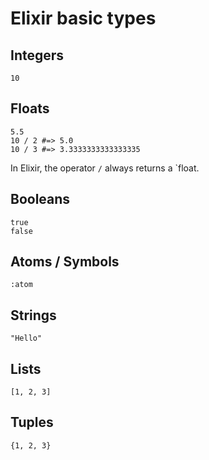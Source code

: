 # Elixir basic types

## Integers

```
10
```

## Floats

```
5.5
10 / 2 #=> 5.0
10 / 3 #=> 3.3333333333333335
```

In Elixir, the operator `/` always returns a `float.

## Booleans

```
true
false
```

## Atoms / Symbols

```
:atom
```

## Strings

```
"Hello"
```

## Lists

```
[1, 2, 3]
```

## Tuples

```
{1, 2, 3}
```
